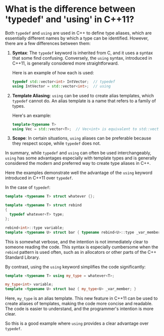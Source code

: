# What is the difference between 'typedef' and 'using' in C++11?

Both `typedef` and `using` are used in C++ to define type aliases, which are essentially different names by which a type can be identified. However, there are a few differences between them:

1. **Syntax**: The `typedef` keyword is inherited from C, and it uses a syntax that some find confusing. Conversely, the `using` syntax, introduced in C++11, is generally considered more straightforward.

    Here is an example of how each is used:

    ```cpp
    typedef std::vector<int> IntVector;  // typedef
    using IntVector = std::vector<int>;  // using
    ```

2. **Template Aliasing**: `using` can be used to create alias templates, which `typedef` cannot do. An alias template is a name that refers to a family of types. 

    Here's an example:

    ```cpp
    template<typename T>
    using Vec = std::vector<T>;  // Vec<int> is equivalent to std::vector<int>
    ```

3. **Scope**: In certain situations, `using` aliases can be preferable because they respect scope, while `typedef` does not. 

In summary, while `typedef` and `using` can often be used interchangeably, `using` has some advantages especially with template types and is generally considered the modern and preferred way to create type aliases in C++.

Here the examples demonstrate well the advantage of the `using` keyword introduced in C++11 over `typedef`.

In the case of `typedef`:

```cpp
template <typename T> struct whatever {};

template <typename T> struct rebind
{
  typedef whatever<T> type;
};

rebind<int>::type variable;
template <typename U> struct bar { typename rebind<U>::type _var_member; }
```

This is somewhat verbose, and the intention is not immediately clear to someone reading the code. This syntax is especially cumbersome when the `rebind` pattern is used often, such as in allocators or other parts of the C++ Standard Library.

By contrast, using the `using` keyword simplifies the code significantly:

```cpp
template <typename T> using my_type = whatever<T>;

my_type<int> variable;
template <typename U> struct baz { my_type<U> _var_member; }
```

Here, `my_type` is an alias template. This new feature in C++11 can be used to create aliases of templates, making the code more concise and readable. The code is easier to understand, and the programmer's intention is more clear.

So this is a good example where `using` provides a clear advantage over `typedef`.